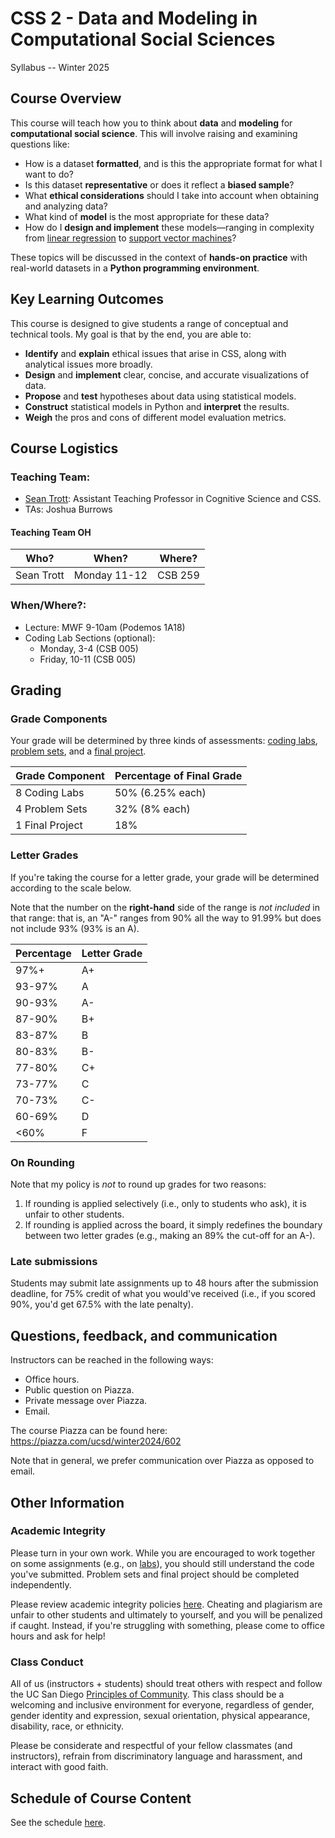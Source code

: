 # CSS 2 - Data and Modeling in Computational Social Sciences

Syllabus -- Winter 2025

## Course Overview

This course will teach how you to think about **data** and **modeling** for **computational social science**. This will involve raising and examining questions like:

- How is a dataset **formatted**, and is this the appropriate format for what I want to do? 
- Is this dataset **representative** or does it reflect a **biased sample**? 
- What **ethical considerations** should I take into account when obtaining and analyzing data? 
- What kind of **model** is the most appropriate for these data? 
- How do I **design and implement** these models––ranging in complexity from [linear regression](https://en.wikipedia.org/wiki/Linear_regression) to [support vector machines](https://en.wikipedia.org/wiki/Support_vector_machine)? 

These topics will be discussed in the context of **hands-on practice** with real-world datasets in a **Python programming environment**.

## Key Learning Outcomes

This course is designed to give students a range of conceptual and technical tools. My goal is that by the end, you are able to:

- **Identify** and **explain** ethical issues that arise in CSS, along with analytical issues more broadly.  
- **Design** and **implement** clear, concise, and accurate visualizations of data.  
- **Propose** and **test** hypotheses about data using statistical models.  
- **Construct** statistical models in Python and **interpret** the results. 
- **Weigh** the pros and cons of different model evaluation metrics.  


## Course Logistics

### Teaching Team:

- [Sean Trott](https://seantrott.github.io/): Assistant Teaching Professor in Cognitive Science and CSS.
- TAs: Joshua Burrows

#### Teaching Team OH

| Who? | When? | Where? |
| ---- | ----- | ------ |
| Sean Trott | Monday 11-12 | CSB 259 |


### When/Where?:

- Lecture: MWF 9-10am (Podemos 1A18)
- Coding Lab Sections (optional): 
   - Monday, 3-4 (CSB 005)
   - Friday, 10-11 (CSB 005)

## Grading

### Grade Components
Your grade will be determined by three kinds of assessments: [coding labs](../labs/overview.md), [problem sets](../problem_sets/overview.md), and a [final project](../project/overview.md).


| Grade Component | Percentage of Final Grade |
| --------------- | ------------------------- |
| 8 Coding Labs | 50% (6.25% each) |
| 4 Problem Sets | 32% (8% each) |
| 1 Final Project| 18% |


### Letter Grades

If you're taking the course for a letter grade, your grade will be determined according to the scale below. 

Note that the number on the **right-hand** side of the range is *not included* in that range: that is, an "A-" ranges from 90% all the way to 91.99% but does not include 93% (93% is an A).

 <span>Percentage</span>        | <span>Letter Grade</span>
----------------------|----------------
97%+  | A+
93-97%   | A
90-93%   | A-
87-90%   | B+
83-87%   | B
80-83%   | B-
77-80%   | C+
73-77%   | C
70-73%   | C-
60-69%   | D
<60%     | F



### On Rounding 

Note that my policy is *not* to round up grades for two reasons:

1. If rounding is applied selectively (i.e., only to students who ask), it is unfair to other students.  
2. If rounding is applied across the board, it simply redefines the boundary between two letter grades (e.g., making an 89% the cut-off for an A-).


### Late submissions

Students may submit late assignments up to 48 hours after the submission deadline, for 75% credit of what you would've received (i.e., if you scored 90%, you'd get 67.5% with the late penalty).


## Questions, feedback, and communication

Instructors can be reached in the following ways:

- Office hours.  
- Public question on Piazza.  
- Private message over Piazza.  
- Email. 

The course Piazza can be found here: https://piazza.com/ucsd/winter2024/602

Note that in general, we prefer communication over Piazza as opposed to email. 


## Other Information

### Academic Integrity

Please turn in your own work. While you are encouraged to work together on some assignments (e.g., on [labs](../labs/overview.md)), you should still understand the code you've submitted. Problem sets and final project should be completed independently.

Please review academic integrity policies [here](http://academicintegrity.ucsd.edu). Cheating and plagiarism are unfair to other students and ultimately to yourself, and you will be penalized if caught. Instead, if you're struggling with something, please come to office hours and ask for help! 

### Class Conduct

All of us (instructors + students) should treat others with respect and follow the UC San Diego [Principles of Community](https://ucsd.edu/about/principles.html). This class should be a welcoming and inclusive environment for everyone, regardless of gender, gender identity and expression, sexual orientation, physical appearance, disability, race, or ethnicity. 

Please be considerate and respectful of your fellow classmates (and instructors), refrain from discriminatory language and harassment, and interact with good faith. 


## Schedule of Course Content

See the schedule [here](b_Schedule.md).
